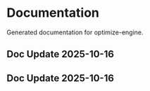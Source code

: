 # Documentation

Generated documentation for optimize-engine.

## Doc Update 2025-10-16

## Doc Update 2025-10-16
